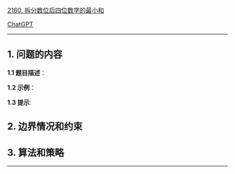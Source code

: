 [2160. 拆分数位后四位数字的最小和](https://leetcode.cn/problems/minimum-sum-of-four-digit-number-after-splitting-digits)

[ChatGPT](https://chat.openai.com/g/g-GsMNEr76r-c-master)

---

## 1. 问题的内容
**1.1 题目描述**：

**1.2 示例**：

**1.3 提示**:

## 2. 边界情况和约束


## 3. 算法和策略

---
